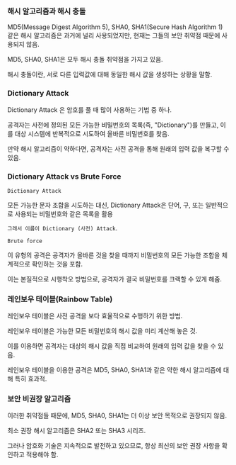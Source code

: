 

### 해시 알고리즘과 해시 충돌

MD5(Message Digest Algorithm 5), SHA0, SHA1(Secure Hash Algorithm 1) 같은 해시 알고리즘은 과거에 널리 사용되었지만, 현재는 그들의 보안 취약점 때문에 사용되지 않음.

MD5, SHA0, SHA1은 모두 해시 충돌 취약점을 가지고 있음.

해시 충돌이란, 서로 다른 입력값에 대해 동일한 해시 값을 생성하는 상황을 말함.

### Dictionary Attack

Dictionary Attack 은 암호를 풀 때 많이 사용하는 기법 중 하나. 

공격자는 사전에 정의된 모든 가능한 비밀번호의 목록(즉, "Dictionary")를 만들고, 이를 대상 시스템에 반복적으로 시도하여 올바른 비밀번호를 찾음.

만약 해시 알고리즘이 약하다면, 공격자는 사전 공격을 통해 원래의 입력 값을 복구할 수 있음.

### Dictionary Attack vs Brute Force

`Dictionary Attack`

모든 가능한 문자 조합을 시도하는 대신, Dictionary Attack은 단어, 구, 또는 일반적으로 사용되는 비밀번호와 같은 목록을 활용 

`그래서 이름이 Dictionary (사전) Attack`.

`Brute force`

이 유형의 공격은 공격자가 올바른 것을 찾을 때까지 비밀번호의 모든 가능한 조합을 체계적으로 확인하는 것을 포함. 

이는 본질적으로 시행착오 방법으로, 공격자가 결국 비밀번호를 크랙할 수 있게 해줌.


### 레인보우 테이블(Rainbow Table)

레인보우 테이블은 사전 공격을 보다 효율적으로 수행하기 위한 방법.

레인보우 테이블은 가능한 모든 비밀번호의 해시 값을 미리 계산해 놓은 것. 

이를 이용하면 공격자는 대상의 해시 값을 직접 비교하여 원래의 입력 값을 찾을 수 있음. 

레인보우 테이블을 이용한 공격은 MD5, SHA0, SHA1과 같은 약한 해시 알고리즘에 대해 특히 효과적.

### 보안 비권장 알고리즘

이러한 취약점들 때문에, MD5, SHA0, SHA1는 더 이상 보안 목적으로 권장되지 않음.

최소 권장 해시 알고리즘은 SHA2 또는 SHA3 시리즈.

그러나 암호화 기술은 지속적으로 발전하고 있으므로, 항상 최신의 보안 권장 사항을 확인하고 적용해야 함.
